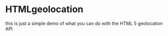 HTMLgeolocation
===============
this is just a simple demo of what you can do with the HTML 5 geolocation API
